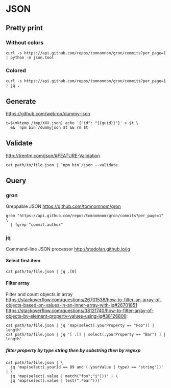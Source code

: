 # JSON

## Pretty print

### Without colors

    curl -s https://api.github.com/repos/tomnomnom/gron/commits?per_page=1 | python -m json.tool

### Colored

    curl -s https://api.github.com/repos/tomnomnom/gron/commits?per_page=1 | jq .

## Generate

<https://github.com/webroo/dummy-json>

    t=$(mktemp /tmp/XXX.json) echo '{"id": "{{guid}}"}' > $t \
      && `npm bin`/dummyjson $t && rm $t

## Validate

<http://trentm.com/json/#FEATURE-Validation>

    cat path/to/file.json | `npm bin`/json --validate

## Query

### gron

Greppable JSON <https://github.com/tomnomnom/gron>

    gron "https://api.github.com/repos/tomnomnom/gron/commits?per_page=1" \
      | fgrep "commit.author"

### jq

Command-line JSON processor <http://stedolan.github.io/jq>

#### Select first item

    cat path/to/file.json | jq .[0]

#### Filter array

Filter and count objects in array
<https://stackoverflow.com/questions/26701538/how-to-filter-an-array-of-objects-based-on-values-in-an-inner-array-with-jq#26701851>
<https://stackoverflow.com/questions/38121740/how-to-filter-array-of-objects-by-element-property-values-using-jq#38126806>:

    cat path/to/file.json | jq 'map(select(.yourProperty == "Foo")) | length'
    cat path/to/file.json | jq '[ .[] | select(.yourProperty == "Bar") ] | length'

##### filter property by type string then by substring then by regexp

    cat path/to/file.json | \
      jq 'map(select(.yourId == 89 and (.yourValue | type) == "string"))' | \
      jq 'map(select(.value | match("foo";"i")))' | \
      jq 'map(select(.value | test(".*bar")))'
